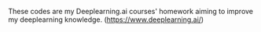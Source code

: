 These codes are my Deeplearning.ai courses' homework aiming to improve my deeplearning knowledge. (https://www.deeplearning.ai/)
